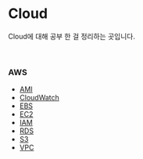 # **Cloud**
Cloud에 대해 공부 한 걸 정리하는 곳입니다.

<br>

### AWS
+ [AMI](./AWS/AMI.md)
+ [CloudWatch](./AWS/CloudWatch.md)
+ [EBS](./AWS/EBS.md)
+ [EC2](./AWS/EC2.md)
+ [IAM](./AWS/IAM.md)
+ [RDS](./AWS/RDS.md)
+ [S3](./AWS/S3.md)
+ [VPC](./AWS/VPC.md)